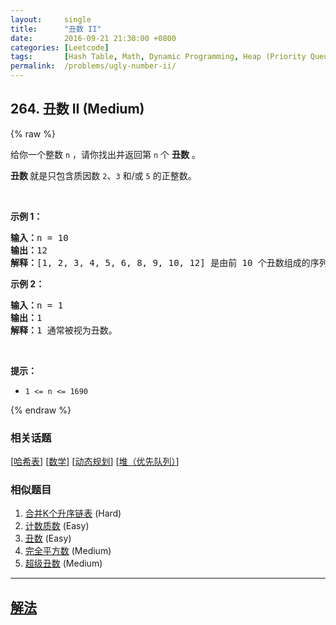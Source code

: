 ```yaml
---
layout:     single
title:      "丑数 II"
date:       2016-09-21 21:30:00 +0800
categories: [Leetcode]
tags:       [Hash Table, Math, Dynamic Programming, Heap (Priority Queue)]
permalink:  /problems/ugly-number-ii/
---
```


## 264. 丑数 II (Medium)

{% raw %}

<p>给你一个整数 <code>n</code> ，请你找出并返回第 <code>n</code> 个 <strong>丑数</strong> 。</p>

<p><strong>丑数 </strong>就是只包含质因数 <code>2</code>、<code>3</code> 和/或 <code>5</code> 的正整数。</p>

<p> </p>

<p><strong>示例 1：</strong></p>

<pre>
<strong>输入：</strong>n = 10
<strong>输出：</strong>12
<strong>解释：</strong>[1, 2, 3, 4, 5, 6, 8, 9, 10, 12] 是由前 10 个丑数组成的序列。
</pre>

<p><strong>示例 2：</strong></p>

<pre>
<strong>输入：</strong>n = 1
<strong>输出：</strong>1
<strong>解释：</strong>1 通常被视为丑数。
</pre>

<p> </p>

<p><strong>提示：</strong></p>

<ul>
	<li><code>1 <= n <= 1690</code></li>
</ul>

{% endraw %}

### 相关话题
  [[哈希表](https://github.com/openset/leetcode/tree/master/tag/hash-table/README.md)]
  [[数学](https://github.com/openset/leetcode/tree/master/tag/math/README.md)]
  [[动态规划](https://github.com/openset/leetcode/tree/master/tag/dynamic-programming/README.md)]
  [[堆（优先队列）](https://github.com/openset/leetcode/tree/master/tag/heap-priority-queue/README.md)]

### 相似题目
  1. [合并K个升序链表](/problems/merge-k-sorted-lists) (Hard)
  1. [计数质数](/problems/count-primes) (Easy)
  1. [丑数](/problems/ugly-number) (Easy)
  1. [完全平方数](/problems/perfect-squares) (Medium)
  1. [超级丑数](/problems/super-ugly-number) (Medium)

---

## [解法](https://github.com/openset/leetcode/tree/master/problems/ugly-number-ii)
